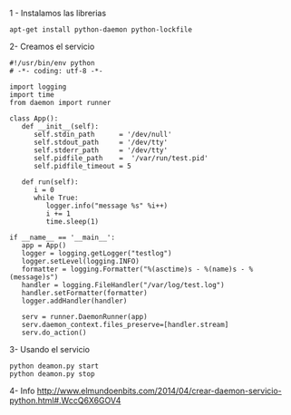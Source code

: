 1 - Instalamos las librerias
```
apt-get install python-daemon python-lockfile
```

2- Creamos el servicio
```
#!/usr/bin/env python
# -*- coding: utf-8 -*-

import logging
import time
from daemon import runner

class App():
   def __init__(self):
      self.stdin_path      = '/dev/null'
      self.stdout_path     = '/dev/tty'
      self.stderr_path     = '/dev/tty'
      self.pidfile_path    =  '/var/run/test.pid'
      self.pidfile_timeout = 5

   def run(self):
      i = 0
      while True:
         logger.info("message %s" %i++)
         i += 1
         time.sleep(1)

if __name__ == '__main__':
   app = App()
   logger = logging.getLogger("testlog")
   logger.setLevel(logging.INFO)
   formatter = logging.Formatter("%(asctime)s - %(name)s - %(message)s")
   handler = logging.FileHandler("/var/log/test.log")
   handler.setFormatter(formatter)
   logger.addHandler(handler)

   serv = runner.DaemonRunner(app)
   serv.daemon_context.files_preserve=[handler.stream]
   serv.do_action()
```

3- Usando el servicio
```
python deamon.py start
python deamon.py stop
```

4- Info
http://www.elmundoenbits.com/2014/04/crear-daemon-servicio-python.html#.WccQ6X6GOV4
